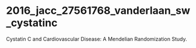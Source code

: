 # 2016_jacc_27561768_vanderlaan_sw_cystatinc
Cystatin C and Cardiovascular Disease: A Mendelian Randomization Study.
